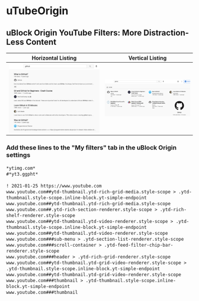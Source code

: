 # uTubeOrigin

## uBlock Origin YouTube Filters: More Distraction-Less Content

Horizontal Listing         |  Vertical Listing  
:-------------------------:|:-------------------------:
![](horizontal.png)        |  ![](vertical.png)


### Add these lines to the "My filters" tab in the uBlock Origin settings

```
*ytimg.com*
#*yt3.ggpht*

! 2021-01-25 https://www.youtube.com
www.youtube.com##ytd-thumbnail.ytd-rich-grid-media.style-scope > .ytd-thumbnail.style-scope.inline-block.yt-simple-endpoint
www.youtube.com##ytd-thumbnail.ytd-rich-grid-media.style-scope
www.youtube.com##.ytd-rich-section-renderer.style-scope > .ytd-rich-shelf-renderer.style-scope
www.youtube.com##ytd-thumbnail.ytd-video-renderer.style-scope > .ytd-thumbnail.style-scope.inline-block.yt-simple-endpoint
www.youtube.com##ytd-thumbnail.ytd-video-renderer.style-scope
www.youtube.com###sub-menu > .ytd-section-list-renderer.style-scope
www.youtube.com###scroll-container > .ytd-feed-filter-chip-bar-renderer.style-scope
www.youtube.com###header > .ytd-rich-grid-renderer.style-scope
www.youtube.com##ytd-thumbnail.ytd-grid-video-renderer.style-scope > .ytd-thumbnail.style-scope.inline-block.yt-simple-endpoint
www.youtube.com##ytd-thumbnail.ytd-grid-video-renderer.style-scope
www.youtube.com###thumbnail > .ytd-thumbnail.style-scope.inline-block.yt-simple-endpoint
www.youtube.com###thumbnail
```

